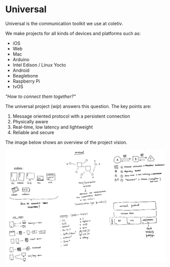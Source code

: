 # Universal

Universal is the communication toolkit we use at coletiv.

We make projects for all kinds of devices and platforms such as:

- iOS
- Web
- Mac 
- Arduino
- Intel Edison / Linux Yocto
- Android
- Beaglebone
- Raspberry Pi
- tvOS

*"How to connect them together?"*

The universal project (*wip*) answers this question. The key points are:

1. Message oriented protocol with a persistent connection
2. Physically aware 
3. Real-time, low latency and lightweight 
4. Reliable and secure

The image below shows an overview of the project vision.

![Universal Overview](docs/figures/overview.jpg)
